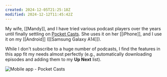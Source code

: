 ```yaml
---
created: 2024-12-05T21:25:18Z
modified: 2024-12-12T11:45:42Z
---
```


My wife, [[Mandy]], and I have tried various podcast players over the years until finally settling on [Pocket Casts](https://pocketcasts.com/). She uses it on her [[iPhone]], and I use it on my [[Android]] ([[Samsung Galaxy A14]]).

While I don't subscribe to a huge number of podcasts, I find the features in this app fit my needs almost perfectly (e.g., automatically downloading episodes and adding them to my **Up Next** list).

![Mobile app - Pocket Casts](https://i.imgur.com/Rhn1M80.jpeg)
